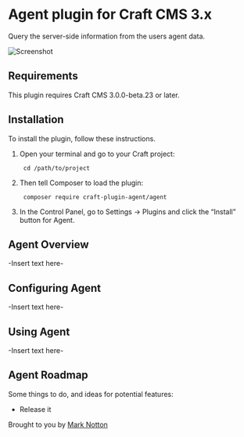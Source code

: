 # Agent plugin for Craft CMS 3.x

Query the server-side information from the users agent data.

![Screenshot](resources/img/plugin-logo.png)

## Requirements

This plugin requires Craft CMS 3.0.0-beta.23 or later.

## Installation

To install the plugin, follow these instructions.

1. Open your terminal and go to your Craft project:

        cd /path/to/project

2. Then tell Composer to load the plugin:

        composer require craft-plugin-agent/agent

3. In the Control Panel, go to Settings → Plugins and click the “Install” button for Agent.

## Agent Overview

-Insert text here-

## Configuring Agent

-Insert text here-

## Using Agent

-Insert text here-

## Agent Roadmap

Some things to do, and ideas for potential features:

* Release it

Brought to you by [Mark Notton](https://github.com/marknotton/craft-plugin-agent)
